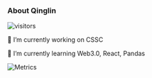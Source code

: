 ### About Qinglin
![visitors](https://visitor-badge.glitch.me/badge?page_id=qinglin.qinglin)

🔭 I’m currently working on CSSC

🌱 I’m currently learning Web3.0, React, Pandas
<!--
**qinglin/qinglin** is a ✨ _special_ ✨ repository because its `README.md` (this file) appears on your GitHub profile.

Here are some ideas to get you started:

- 🔭 I’m currently working on ...
- 🌱 I’m currently learning ...
- 👯 I’m looking to collaborate on ...
- 🤔 I’m looking for help with ...
- 💬 Ask me about ...
- 📫 How to reach me: ...
- 😄 Pronouns: ...
- ⚡ Fun fact: ...
-->


![Metrics](https://metrics.lecoq.io/qinglin?template=classic&base.header=0&isocalendar=1&notable=1&isocalendar.duration=half-year&notable.from=organization&notable.repositories=false&notable.indepth=false&config.timezone=Asia%2FShanghai)
